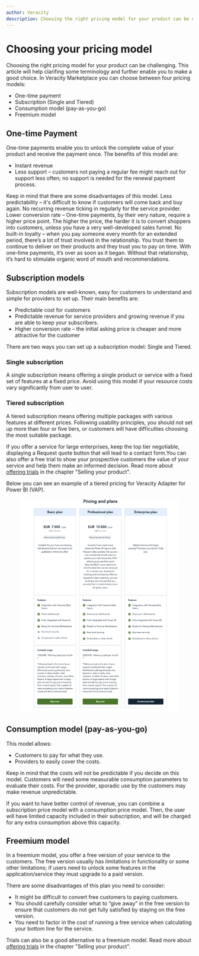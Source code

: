 ```yaml
---
author: Veracity
description: Choosing the right pricing model for your product can be challenging. Here we introduce some of the most common ones.
---
```

# Choosing your pricing model
Choosing the right pricing model for your product can be challenging. This article will help clarifing some terminology and further enable you to make a good choice. In Veracity Marketplace you can choose between four pricing models:
* One-time payment  
* Subscription (Single and Tiered)
* Consumption model (pay-as-you-go)
* Freemium model


## One-time Payment
One-time payments enable you to unlock the complete value of your product and receive the payment once. The benefits of this model are: 
* Instant revenue 
* Less support – customers not paying a regular fee might reach out for support less often; no support is needed for the renewal payment process. 

Keep in mind that there are some disadvantages of this model.
Less predictability – it's difficult to know if customers will come back and buy again. No recurring revenue ticking in regularly for the service provider. 
Lower conversion rate – One-time payments, by their very nature, require a higher price point. The higher the price, the harder it is to convert shoppers into customers, unless you have a very well-developed sales funnel. 
No built-in loyalty – when you pay someone every month for an extended period, there’s a lot of trust involved in the relationship. You trust them to continue to deliver on their products and they trust you to pay on time. With one-time payments, it’s over as soon as it began. Without that relationship, it’s hard to stimulate organic word of mouth and recommendations. 

## Subscription models
Subscription models are well-known, easy for customers to understand and simple for providers to set up. Their main benefits are: 
* Predictable cost for customers 
* Predictable revenue for service providers and growing revenue  if you are able to keep your subscribers.  
* Higher conversion rate – the initial asking price is cheaper and more attractive for the customer 

There are two ways you can set up a subscription model: Single and Tiered.

### Single subscription 
A single subscription means offering a single product or service with a fixed set of features at a fixed price. Avoid using this model if your resource costs vary significantly from user to user.

### Tiered subscription 
A tiered subscription means offering multiple packages with various features at different prices. Following usability principles, you should not set up more than four or five tiers, or customers will have difficulties choosing the most suitable package.  

If you offer a service for large enterprises, keep the top tier negotiable, displaying a Request quote button that will lead to a contact form.You can also offer a free trial to show your prospective customers the value of your service and help them make an informed decision. Read more about [offering trials](sellingyourproduct/paidservices.md)​ in the chapter "Selling your product". 

Below you can see an example of a tiered pricing for Veracity Adapter for Power BI (VAP)​.
<figure>
	<img src="assets/subscriptiontier.png"/>
</figure>

## Consumption model (pay-as-you-go)​
This model allows:
* Customers to pay for what they use.
* Providers to easily cover the costs.

Keep in mind that the costs will not be predictable if you decide on this model. Customers will need some measurable consumption parameters to evaluate their costs. For the provider, sporadic use by the customers may make revenue unpredictable.

If you want to have better control of revenue, you can combine a subscription price model with a consumption price model. Then, the user will have limited capacity included in their subscription, and will be charged for any extra consumption above this capacity.

## Freemium model​ 
In a freemium model, you offer a free version of your service to the customers. The free version usually has limitations in functionality or some other limitations; if users need to unlock some features in the application/service they must upgrade to a paid version.  

There are some disadvantages of this plan you need to consider:
* It might be difficult to convert free customers to paying customers. 
* You should carefully consider what to “give away” in the free version to ensure that customers do not get fully satisfied by staying on the free version. 
* You need to factor in the cost of running a free service when calculating your bottom line for the service. 

Trials can also be a good alternative to a freemium model. Read more about [offering trials](paidservices.md)​ in the chapter "Selling your product". 
